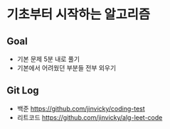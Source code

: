 # 기초부터 시작하는 알고리즘

## Goal
* 기본 문제 5분 내로 풀기
* 기본에서 어려웠던 부분들 전부 외우기

## Git Log
* 백준 https://github.com/jinvicky/coding-test
* 리트코드 https://github.com/jinvicky/alg-leet-code 